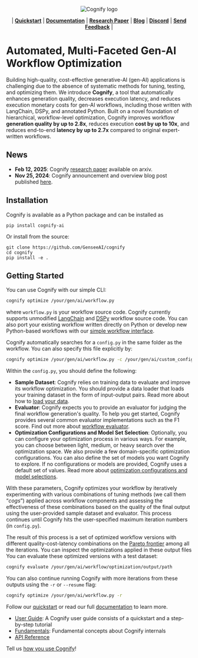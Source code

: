 <p align="center">
    <img src="https://github.com/GenseeAI/cognify/blob/main/cognify.jpg?raw=true" alt="Cognify logo">
</p>

<p align="center">
| <a href="https://cognify-ai.readthedocs.io/en/latest/user_guide/quickstart.html"><b>Quickstart</b></a> | <a href="https://cognify-ai.readthedocs.io/en/latest/index.html"><b>Documentation</b></a> | <a href="https://arxiv.org/abs/2502.08056"><b>Research Paper</b></a> | <a href="https://mlsys.wuklab.io/posts/cognify/"><b>Blog</b></a> | <a href="https://discord.gg/8TSFeZA3V6"><b>Discord</b></a> | <a href="https://forms.gle/Be3MD3pGPpZaUmrVA"><b>Send Feedback</b></a> | 
</p>

# Automated, Multi-Faceted Gen-AI Workflow Optimization

Building high-quality, cost-effective generative-AI (gen-AI) applications is challenging due to the absence of systematic methods for tuning, testing, and optimizing them. 
We introduce **Cognify**, a tool that automatically enhances generation quality, decreases execution latency, and reduces execution monetary costs for gen-AI workflows, including those written with LangChain, DSPy, and annotated Python. 
Built on a novel foundation of hierarchical, workflow-level optimization, Cognify improves workflow **generation quality by up to 2.8x**, reduces execution **cost
by up to 10x**, and reduces end-to-end **latency by up to 2.7x** compared to original expert-written workflows. 

## News

- <b>Feb 12, 2025</b>: Cognify [research paper](https://arxiv.org/abs/2502.08056) available on arxiv.
- <b>Nov 25, 2024</b>: Cognify announcement and overview blog post published [here](https://mlsys.wuklab.io/posts/cognify/).

## Installation

Cognify is available as a Python package and can be installed as
```
pip install cognify-ai
```

Or install from the source:
```
git clone https://github.com/GenseeAI/cognify
cd cognify
pip install -e .
```

## Getting Started

You can use Cognify with our simple CLI:
```bash
cognify optimize /your/gen/ai/workflow.py   
```
where `workflow.py` is your workflow source code. Cognify currently supports unmodified [LangChain](https://github.com/langchain-ai/langchain) and [DSPy](https://github.com/stanfordnlp/dspy) workflow source code. You can also port your existing workflow written directly on Python or develop new Python-based workflows with our [simple workflow interface](https://cognify-ai.readthedocs.io/en/latest/user_guide/tutorials/interface/program.html).

Cognify automatically searches for a `config.py` in the same folder as the workflow. You can also specify this file explicitly by:
```bash
cognify optimize /your/gen/ai/workflow.py -c /your/gen/ai/custom_config.py
```

Within the `config.py`, you should define the following:

- **Sample Dataset**: Cognify relies on training data to evaluate and improve its workflow optimization. You should provide a data loader that loads your training dataset in the form of input-output pairs. Read more about how to [load your data](https://cognify-ai.readthedocs.io/en/latest/user_guide/tutorials/dataloader.html).
- **Evaluator**: Cognify expects you to provide an evaluator for judging the final workflow generation's quality. To help you get started, Cognify provides several common evaluator implementations such as the F1 score. Find out more about [workflow evaluator](https://cognify-ai.readthedocs.io/en/latest/user_guide/tutorials/evaluator.html).
- **Optimization Configurations and Model Set Selection**: Optionally, you can configure your optimization process in various ways. For example, you can choose between light, medium, or heavy search over the optimization space. We also provide a few domain-specific optimization configurations. You can also define the set of models you want Cognify to explore. If no configurations or models are provided, Cognify uses a default set of values. Read more about [optimization configurations and model selections](https://cognify-ai.readthedocs.io/en/latest/user_guide/tutorials/optimizer.html).

With these parameters, Cognify optimizes your workflow by iteratively experimenting with various combinations of tuning methods (we call them “*cogs*”) applied across workflow components and assessing the effectiveness of these combinations based on the quality of the final output using the user-provided sample dataset and evaluator. This process continues until Cognify hits the user-specified maximum iteration numbers (in `config.py`).

The result of this process is a set of optimized workflow versions with different quality-cost-latency combinations on the [Pareto frontier](https://en.wikipedia.org/wiki/Pareto_front) among all the iterations.
You can inspect the optimizations applied in these output files 
You can evaluate these optimized versions with a test dataset:

```bash
cognify evaluate /your/gen/ai/workflow/optimization/output/path
```

You can also continue running Cognify with more iterations from these outputs using the `-r` or `--resume` flag:

```bash
cognify optimize /your/gen/ai/workflow.py -r
```

Follow our [quickstart](https://cognify-ai.readthedocs.io/en/latest/user_guide/quickstart.html) or read our full [documentation](https://cognify-ai.readthedocs.io/en/latest/) to learn more.

- [User Guide](https://cognify-ai.readthedocs.io/en/latest/user_guide/): A Cognify user guide consists of a quickstart and a step-by-step tutorial
- [Fundamentals](https://cognify-ai.readthedocs.io/en/latest/fundamentals/): Fundamental concepts about Cognify internals
- [API Reference](https://cognify-ai.readthedocs.io/en/latest/api_ref/modules.html)

Tell us [how you use Cognify](https://forms.gle/Be3MD3pGPpZaUmrVA)!
